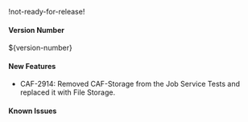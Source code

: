!not-ready-for-release!

#### Version Number
${version-number}

#### New Features
- CAF-2914: Removed CAF-Storage from the Job Service Tests and replaced it with File Storage.

#### Known Issues
